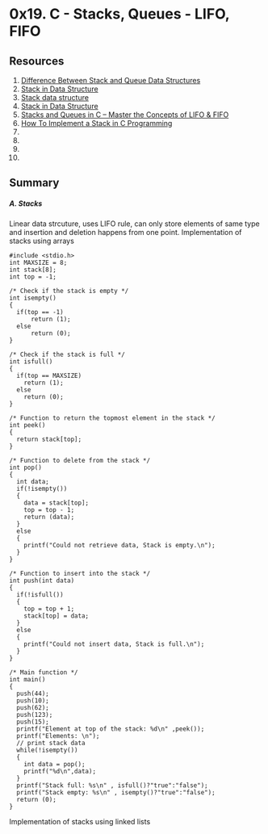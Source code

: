 # 0x19. C - Stacks, Queues - LIFO, FIFO

## Resources
1. [Difference Between Stack and Queue Data Structures](https://www.scaler.com/topics/difference-between-stack-and-queue/)
2. [Stack in Data Structure](https://www.scaler.com/topics/data-structures/stack-in-data-structure/)
3. [Stack data structure](https://www.tutorialspoint.com/data_structures_algorithms/stack_algorithm.htm)
4. [Stack in Data Structure](https://www.youtube.com/watch?v=bxRVz8zklWM&list=PLdo5W4Nhv31bbKJzrsKfMpo_grxuLl8LU&index=28)
5. [Stacks and Queues in C – Master the Concepts of LIFO & FIFO](https://data-flair.training/blogs/stacks-and-queues-in-c/#google_vignette)
6. [How To Implement a Stack in C Programming](https://www.digitalocean.com/community/tutorials/stack-in-c)
7. []()
8. []()
9. []()
10. []()

## Summary

##### A. Stacks
Linear data strcuture, uses LIFO rule, can only store elements of same type and insertion and deletion happens from one point.
Implementation of stacks using arrays
```
#include <stdio.h>
int MAXSIZE = 8;
int stack[8];
int top = -1;

/* Check if the stack is empty */
int isempty()
{
  if(top == -1)
      return (1);
  else
      return (0);
}

/* Check if the stack is full */
int isfull()
{
  if(top == MAXSIZE)
    return (1);
  else
    return (0);
}

/* Function to return the topmost element in the stack */
int peek()
{
  return stack[top];
}

/* Function to delete from the stack */
int pop()
{
  int data;
  if(!isempty())
  {
    data = stack[top];
    top = top - 1;
    return (data);
  }
  else
  {
    printf("Could not retrieve data, Stack is empty.\n");
  }
}

/* Function to insert into the stack */
int push(int data)
{
  if(!isfull())
  {
    top = top + 1;
    stack[top] = data;
  }
  else
  {
    printf("Could not insert data, Stack is full.\n");
  }
}

/* Main function */
int main()
{
  push(44);
  push(10);
  push(62);
  push(123);
  push(15);
  printf("Element at top of the stack: %d\n" ,peek());
  printf("Elements: \n");
  // print stack data
  while(!isempty())
  {
    int data = pop();
    printf("%d\n",data);
  }
  printf("Stack full: %s\n" , isfull()?"true":"false");
  printf("Stack empty: %s\n" , isempty()?"true":"false");
  return (0);
}

```
Implementation of stacks using linked lists
```
```
